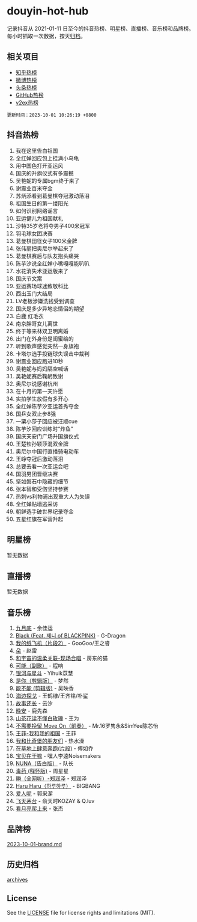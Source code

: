# douyin-hot-hub

记录抖音从 2021-01-11 日至今的抖音热榜、明星榜、直播榜、音乐榜和品牌榜。每小时抓取一次数据，按天[归档](archives)。

## 相关项目

- [知乎热榜](https://github.com/lonnyzhang423/zhihu-hot-hub)
- [微博热榜](https://github.com/lonnyzhang423/weibo-hot-hub)
- [头条热榜](https://github.com/lonnyzhang423/toutiao-hot-hub)
- [GitHub热榜](https://github.com/lonnyzhang423/github-hot-hub)
- [v2ex热榜](https://github.com/lonnyzhang423/v2ex-hot-hub)


`更新时间：2023-10-01 10:26:19 +0800`

## 抖音热榜

1. 我在这里告白祖国
1. 全红婵回应包上挂满小乌龟
1. 用中国色打开亚运风
1. 国庆的升旗仪式有多震撼
1. 吴艳妮的专属bgm终于来了
1. 谢震业百米夺金
1. 苏炳添看到葛曼棋夺冠激动落泪
1. 祖国生日的第一缕阳光
1. 如何识别网络谣言
1. 亚运健儿为祖国献礼
1. 沙特35岁老将夺男子400米冠军
1. 羽毛球女团决赛
1. 葛曼棋田径女子100米金牌
1. 张伟丽把奥尼尔举起来了
1. 葛曼棋赛后与队友抱头痛哭
1. 陈芋汐说全红婵小嘴嘎嘎能叭叭
1. 水花消失术亚运版来了
1. 国庆节文案
1. 亚运赛场球迷致敬科比
1. 西出玉门大结局
1. LV老板涉嫌洗钱受到调查
1. 国庆是多少异地恋情侣的期望
1. 白鹿 红毛衣
1. 南京胖哥女儿离世
1. 终于等来林双卫明离婚
1. 出门在外身份是闺蜜给的
1. 听到歌声感觉突然一身旗袍
1. 卡塔尔选手投链球失误击中裁判
1. 谢震业回应跑进10秒
1. 吴艳妮与妈妈隔空喊话
1. 吴艳妮赛后鞠躬致谢
1. 奥尼尔说感谢杭州
1. 在十月的第一天许愿
1. 实拍学生放假有多开心
1. 全红婵陈芋汐亚运首秀夺金
1. 国乒女双止步8强
1. 一栗小莎子回应被汪顺cue
1. 陈芋汐回应训练时“炸鱼”
1. 国庆天安门广场升国旗仪式
1. 王楚钦孙颖莎混双金牌
1. 奥尼尔中国行直播骑电动车
1. 王峥夺冠后激动落泪
1. 总要去看一次亚运会吧
1. 国羽男团晋级决赛
1. 坚如磐石中隐藏的细节
1. 张本智和受伤坚持参赛
1. 热刺vs利物浦出现重大人为失误
1. 全红婵贴墙逃采访
1. 朝鲜选手破世界纪录夺金
1. 五星红旗在军营升起

## 明星榜

暂无数据

## 直播榜

暂无数据

## 音乐榜

1. [九月底](https://sf3-cdn-tos.douyinstatic.com/obj/tos-cn-ve-2774/oMfewG4PDTFhF8iz3OGQ7ABH5i6fCgnMaoCbzZ) - 余佳运
1. [Black (Feat. 제니 of BLACKPINK)](https://sf6-cdn-tos.douyinstatic.com/obj/tos-cn-ve-2774/2eb92e2debbe4fe0a552bc099aef7f28) - G-Dragon
1. [我的纸飞机（片段2）](https://sf3-cdn-tos.douyinstatic.com/obj/tos-cn-ve-2774/oM2ZrKcg2CD5AeRB2gkeXOFB1IxAGJdZPazYHf) - GooGoo/王之睿
1. [朵](https://sf3-cdn-tos.douyinstatic.com/obj/tos-cn-ve-2774/932f5bdfcd7c47b880525e92ab8a4999) - 赵雷
1. [和宇宙的温柔关联-现场合唱](https://sf6-cdn-tos.douyinstatic.com/obj/tos-cn-ve-2774/o0hONGDYQBgk0e5bqDeQOonVmncA6tC2nBwZLT) - 房东的猫
1. [可能（副歌）](https://sf3-cdn-tos.douyinstatic.com/obj/tos-cn-ve-2774/cde1731888894259b333569393c2fb51) - 程响
1. [银河与星斗](https://sf3-cdn-tos.douyinstatic.com/obj/tos-cn-ve-2774/3cc0bf5f0ef140f7b6743a631bcf3c58) - Yihuik苡慧
1. [是你（剪辑版）](https://sf6-cdn-tos.douyinstatic.com/obj/tos-cn-ve-2774/46019dae783c4c969944217fe1cfafc4) - 梦然
1. [能不能 (剪辑版)](https://sf3-cdn-tos.douyinstatic.com/obj/tos-cn-ve-2774/fc4a6c45b4a34277ba4088e1d7fdff98) - 吴映香
1. [海边探戈](https://sf6-cdn-tos.douyinstatic.com/obj/tos-cn-ve-2774/os9gE0VQCGqt6VQkZDyBBYvfSDY0QFe3vVmubn) - 王鹤棣/王齐铭/朴鲨
1. [故事还长](https://sf6-cdn-tos.douyinstatic.com/obj/tos-cn-ve-2774/30a26758c8594f0ab81ac675c33ee2c5) - 云汐
1. [晚安](https://sf3-cdn-tos.douyinstatic.com/obj/tos-cn-ve-2774/a724c5e224464218839820f4e4fd632f) - 鹿先森
1. [山茶花读不懂白玫瑰](https://sf3-cdn-tos.douyinstatic.com/obj/tos-cn-ve-2774/osfn8B7DktrRHEPJgPCfDbw7QDQEkwC16BxZg9) - 王为
1. [不需要挽留 Move On（前奏）](https://sf3-cdn-tos.douyinstatic.com/obj/tos-cn-ve-2774/ooCBhgCCkF4nExzQL9WZSUbitfA8IsDkgQIYhe) - Mr.16罗隽永&SimYee陈芯怡
1. [王菲-我和我的祖国](https://sf3-cdn-tos.douyinstatic.com/obj/tos-cn-ve-2774/3ef0f373017541e18566595c96123cab) - 王菲
1. [我和比奇堡的朋友们](https://sf6-cdn-tos.douyinstatic.com/obj/tos-cn-ve-2774/f0505db981ea4a6d91453a15924a82aa) - 热水澡
1. [在草地上肆意奔跑(片段)](https://sf6-cdn-tos.douyinstatic.com/obj/tos-cn-ve-2774/8831d494742f45dabdfa8adb8b817259) - 傅如乔
1. [宝贝在干嘛](https://sf3-cdn-tos.douyinstatic.com/obj/tos-cn-ve-2774/okW4hBCfJI5B2ZEgTCtikhMW7IafzNrBQIYkpJ) - 嘿人李逵Noisemakers
1. [NUNA（告白版）](https://sf3-cdn-tos.douyinstatic.com/obj/tos-cn-ve-2774/a65828cbd8ce41a78a430a58b49f4feb) - 队长
1. [毒药 (释怀版)](https://sf3-cdn-tos.douyinstatic.com/obj/tos-cn-ve-2774/oYILMEAzspdZBIzy4frJNB8ZHPHWAhiwowd4Ad) - 周星星
1. [瞬（全网听）-郑润泽](https://sf3-cdn-tos.douyinstatic.com/obj/tos-cn-ve-2774/o4Vb9eJZClCZTnRQYy0BRSeHGrDtrkrQgIBvQt) - 郑润泽
1. [Haru Haru（하루하루）](https://sf3-cdn-tos.douyinstatic.com/obj/tos-cn-ve-2774/940c04aa98154ee7bdbaaa2ad9f28aec) - BIGBANG
1. [爱人呢](https://sf6-cdn-tos.douyinstatic.com/obj/tos-cn-ve-2774/2041dc10f3c442f1992b439a00eaf2ba) - 郭采潔
1. [飞天茅台](https://sf6-cdn-tos.douyinstatic.com/obj/tos-cn-ve-2774/o4GhTV5kIuMWmC2Ai1WzNglssgBfQaqQCSLxUU) - 俞天时KOZAY & Q.luv
1. [看月亮爬上来](https://sf3-cdn-tos.douyinstatic.com/obj/tos-cn-ve-2774/356c324112764016b25295e535f2daf0) - 张杰

## 品牌榜

[2023-10-01-brand.md](archives/2023-10-01-brand.md)

## 历史归档

[archives](archives)

## License

See the [LICENSE](LICENSE) file for license rights and limitations (MIT).

